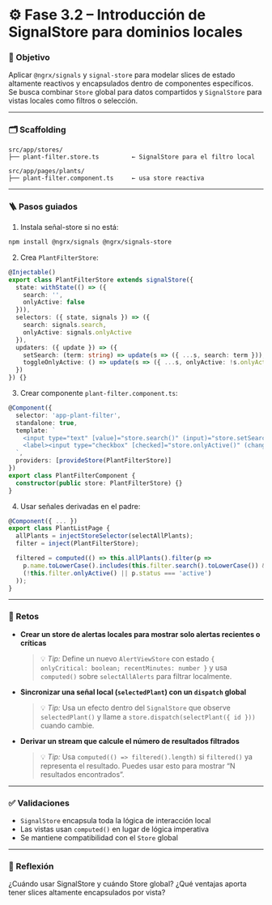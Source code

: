 # ⚙️ Fase 3.2 – Introducción de SignalStore para dominios locales

### 🎯 Objetivo

Aplicar `@ngrx/signals` y `signal-store` para modelar slices de estado altamente reactivos y encapsulados dentro de componentes específicos. Se busca combinar `Store` global para datos compartidos y `SignalStore` para vistas locales como filtros o selección.

---

### 🗂️ Scaffolding

```
src/app/stores/
├── plant-filter.store.ts         ← SignalStore para el filtro local

src/app/pages/plants/
├── plant-filter.component.ts     ← usa store reactiva
```

---

### 🪜 Pasos guiados

1. Instala señal-store si no está:

```bash
npm install @ngrx/signals @ngrx/signals-store
```

2. Crea `PlantFilterStore`:

```ts
@Injectable()
export class PlantFilterStore extends signalStore({
  state: withState(() => ({
    search: '',
    onlyActive: false
  })),
  selectors: ({ state, signals }) => ({
    search: signals.search,
    onlyActive: signals.onlyActive
  }),
  updaters: ({ update }) => ({
    setSearch: (term: string) => update(s => ({ ...s, search: term })),
    toggleOnlyActive: () => update(s => ({ ...s, onlyActive: !s.onlyActive }))
  })
}) {}
```

3. Crear componente `plant-filter.component.ts`:

```ts
@Component({
  selector: 'app-plant-filter',
  standalone: true,
  template: `
    <input type="text" [value]="store.search()" (input)="store.setSearch($event.target.value)" />
    <label><input type="checkbox" [checked]="store.onlyActive()" (change)="store.toggleOnlyActive()" /> Solo activas</label>
  `,
  providers: [provideStore(PlantFilterStore)]
})
export class PlantFilterComponent {
  constructor(public store: PlantFilterStore) {}
}
```

4. Usar señales derivadas en el padre:

```ts
@Component({ ... })
export class PlantListPage {
  allPlants = injectStoreSelector(selectAllPlants);
  filter = inject(PlantFilterStore);

  filtered = computed(() => this.allPlants().filter(p =>
    p.name.toLowerCase().includes(this.filter.search().toLowerCase()) &&
    (!this.filter.onlyActive() || p.status === 'active')
  ));
}
```

---

### 🎯 Retos


* **Crear un store de alertas locales para mostrar solo alertas recientes o críticas**

  > 💡 *Tip:* Define un nuevo `AlertViewStore` con estado `{ onlyCritical: boolean; recentMinutes: number }` y usa `computed()` sobre `selectAllAlerts` para filtrar localmente.

* **Sincronizar una señal local (`selectedPlant`) con un `dispatch` global**

  > 💡 *Tip:* Usa un efecto dentro del `SignalStore` que observe `selectedPlant()` y llame a `store.dispatch(selectPlant({ id }))` cuando cambie.

* **Derivar un stream que calcule el número de resultados filtrados**

  > 💡 *Tip:* Usa `computed(() => filtered().length)` si `filtered()` ya representa el resultado. Puedes usar esto para mostrar “N resultados encontrados”.

---

### ✅ Validaciones

* `SignalStore` encapsula toda la lógica de interacción local
* Las vistas usan `computed()` en lugar de lógica imperativa
* Se mantiene compatibilidad con el `Store` global

---

### 💬 Reflexión

¿Cuándo usar SignalStore y cuándo Store global? ¿Qué ventajas aporta tener slices altamente encapsulados por vista?

